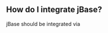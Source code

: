## How do I integrate jBase?
jBase should be integrated via <script> in the <head> area.

one option is to host jBase yourself.
```html
<head>
    <script type="text/javascript" src="./jBase.js" defer="defer"></script>
</head>
```

the other option is to integrate jBase via CDN

via **jsdelivr**
```html
<head>
    <script type="text/javascript" src="https://cdn.jsdelivr.net/gh/k37z3r/jBase@main/jBase.js" defer="defer"></script>
</head>
```

via **Statically**
```html
<head>
    <script type="text/javascript" src="https://cdn.statically.io/gh/k37z3r/jBase/main/jBase.js" defer="defer"></script>
</head>
```


## ready()
```js
$(document).ready(function(){
 //codes
});
```


## each()
```js
$('a').each(function(e){
    $(e).html('example text');
}); //like forEach
```


## addClass()
```js
$('span').addClass('red'); //set class="red"
```


## removeClass()
```js
$('span').removeClass('red'); //remove red from class="red"
```


## hasClass()
```js
console.log($('span').hasClass('red')) //returns true / false 
```


## css()
```js
$('span').css({
    color:'red'
}) //set style="color:red;"
```


## attr()
```js
$('#span').attr('class') //returns the classselector
```
```js
$('#span').attr('class', 'example') //set class="example"
```


## html()
```js
$('div').html() //gets the innerHTML 
```
```js
$('div').html('x') //add the innerHTML 
```


## prepend()
```js
let h1=document.createElement('h1');
h1.innerHTML='this is a heading';
$('div').prepend(h1) //prepend the node
```
```js
$('div').prepend('hello') //prepend the string 
```


## append()
```js
let h1=document.createElement('h1');
h1.innerHTML='this is a heading';
$('div').append(h1) //append the node
```
```js
$('div').append('hello') //append the string 
```


## hide()
```js
$('div').hide() //set display: none;
```


## show()
```js
$('div').show() //set display: block;
```


## on()
```js
$('div').on('click',function(){
    alert('message: click has been executed')
})
```


## disable()
```js
$('button').disable(true) //disable button
```
```js
$('button').disable(false) //enable button
```
```js
$('button').disable() //get button-status e.g. false
```


## $.ajax()
```js
$.ajax({
    url:'example.php',
    type:'post',
    data:{
        name:'Joydeep',
        password: '123abc123'
    },
    success: function(res){
        console.log(res)
    }
}) // a simple XMLHttpRequest()
```


## toggleSlide()
```js
$("#menuopener").on("click", function(){
    $("#menu").toggleSlide(
        {
            timer: "fast",  // fast = 200ms / moderate = 500ms / slow = 800ms or set time like: timer: "150ms"
            transition: "ease", // standard = linear
            transform: {
                in: "translateX(0%)", // standard = translateY(0%)
                out: "translateX(100%)" // standard = translateY(100%)
            }
        }
    )
});
```


## toogleClass()
```js
$('span').toogleClass('red','blue'); // switches between the red and blue classes
```
```js
$('span').toogleClass('red'); // set class red, remove class red
```


## doScroll()
```js
$("body").doScroll(
    {
        top: 0,    // optional / standard 0
        left: '50px',    // optional / standard 0
        behavior: 'smooth'    // optional / standard smooth
    }
)
```


## val()
```js
$('#input_text').val() // get value of <input type=text id=input_text>
```
```js
$('#input_text').val("test") // set value in <input type=text id=input_text> to test
```


## click()
```js
$('#href').click() // simulate click at element with id="href"
```


## focus()
```js
$('#href').focus(
    {
        scroll: true, // optional / standard true / autoscroll to focused element
        visible: true  // optional / standard true / force the visible indication
    }
) // focus to element
```


## chaining
```js
$('span').addClass('red').removeClass('blue');
```


## bind event to parent
```js
$(document).on('click','div',function(){
    alert('x')
}) 
```


## how to use standard-js function
```js
$("div")[0].style.color = "blue";  // set color:blue at first element
$("div")[1].style.color = "blue";  // set color:blue at second element
// and so on....
```
```js
$("div").each(e => {
    e.style.color = "blue"
}); // set color:blue for all div
```


## use more than one selector and/or event
```js
$('#username, #password').on('input, change, blur, focus','div',function(){
    alert('x')
}) 
```
